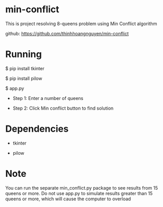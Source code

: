 # min-conflict

This is project resolving 8-queens problem using Min Conflict algorithm

github: https://github.com/thinhhoangnguyen/min-conflict

# Running

$ pip install tkinter

$ pip install pilow

$ app.py

- Step 1: Enter a number of queens 

- Step 2: Click Min conflict button to find solution

# Dependencies

- tkinter

- pilow

# Note

You can run the separate min_conflict.py package to see results from 15 queens or more. Do not use app.py to simulate results greater than 15 queens or more, which will cause the computer to overload
